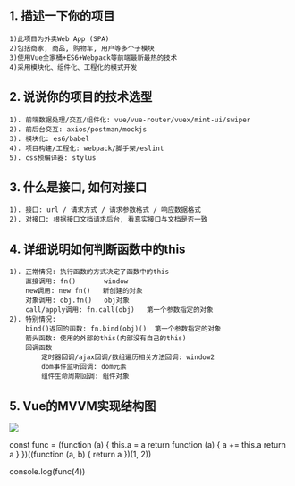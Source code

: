 ## 1. 描述一下你的项目
	1)此项目为外卖Web App (SPA)
	2)包括商家, 商品, 购物车, 用户等多个子模块
	3)使用Vue全家桶+ES6+Webpack等前端最新最热的技术
	4)采用模块化、组件化、工程化的模式开发

## 2. 说说你的项目的技术选型
	1). 前端数据处理/交互/组件化: vue/vue-router/vuex/mint-ui/swiper
	2). 前后台交互: axios/postman/mockjs
	3). 模块化: es6/babel
	4). 项目构建/工程化: webpack/脚手架/eslint
	5). css预编译器: stylus

## 3. 什么是接口, 如何对接口
	1). 接口: url / 请求方式 / 请求参数格式 / 响应数据格式
	2). 对接口: 根据接口文档请求后台, 看真实接口与文档是否一致

## 4. 详细说明如何判断函数中的this
	1). 正常情况: 执行函数的方式决定了函数中的this
		直接调用: fn()       window
		new调用: new fn()   新创建的对象 
		对象调用: obj.fn()   obj对象
		call/apply调用: fn.call(obj)   第一个参数指定的对象
	2). 特别情况:
		bind()返回的函数: fn.bind(obj)()  第一个参数指定的对象
		箭头函数: 使用的外部的this(内部没有自己的this)
		回调函数
			定时器回调/ajax回调/数组遍历相关方法回调: window2
			dom事件监听回调: dom元素
			组件生命周期回调: 组件对象 

## 5. Vue的MVVM实现结构图
![](https://i.imgur.com/6o73Ujg.png)	

const func = (function (a) {
  this.a = a
  return function (a) {
    a += this.a
    return a
  }
})((function (a, b) {
  return a
})(1, 2))

console.log(func(4))
